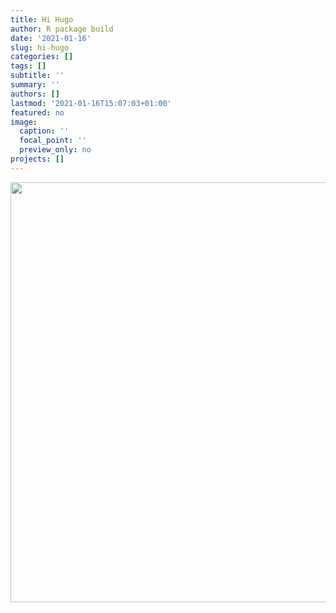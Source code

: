 ```yaml
---
title: Hi Hugo
author: R package build
date: '2021-01-16'
slug: hi-hugo
categories: []
tags: []
subtitle: ''
summary: ''
authors: []
lastmod: '2021-01-16T15:07:03+01:00'
featured: no
image:
  caption: ''
  focal_point: ''
  preview_only: no
projects: []
---
```


<img src="{{< blogdown/postref >}}index_files/figure-html/unnamed-chunk-1-1.png" width="672" />

